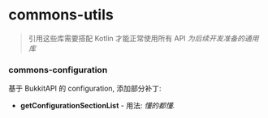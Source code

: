 # commons-utils
> 引用这些库需要搭配 Kotlin 才能正常使用所有 API
_为后续开发准备的通用库_

### commons-configuration
基于 BukkitAPI 的 configuration, 添加部分补丁:
* **getConfigurationSectionList** - 用法: _懂的都懂._